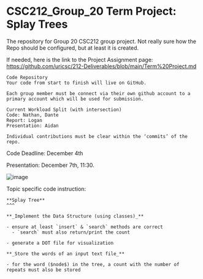 # CSC212_Group_20 Term Project: Splay Trees
The repository for Group 20 CSC212 group project. Not really sure how the Repo should be configured, but at least it is created.

If needed, here is the link to the Project Assignment page:
https://github.com/uricsc/212-Deliverables/blob/main/Term%20Project.md

```
Code Repository
Your code from start to finish will live on GitHub.

Each group member must be connect via their own github account to a primary account which will be used for submission.

Current Workload Split (with intersection)
Code: Nathan, Dante
Report: Logan
Presentation: Aidan

Individual contributions must be clear within the ‘commits’ of the repo.
```
Code Deadline: December 4th

Presentation: December 7th, 11:30.

![image](https://github.com/dantemartino1998/CSC212_Group_20/assets/78177213/894399a5-22a2-4586-a4b8-ade605cda3c2)


Topic specific code instruction:
```
**Splay Tree**
^^^

**_Implement the Data Structure (using classes)_**

- ensure at least `insert` & `search` methods are correct
  - `search` must also return/print the count

- generate a DOT file for visualization

**_Store the words of an input text file_**

- for the word ($node$) in the tree, a count with the number of repeats must also be stored
```

